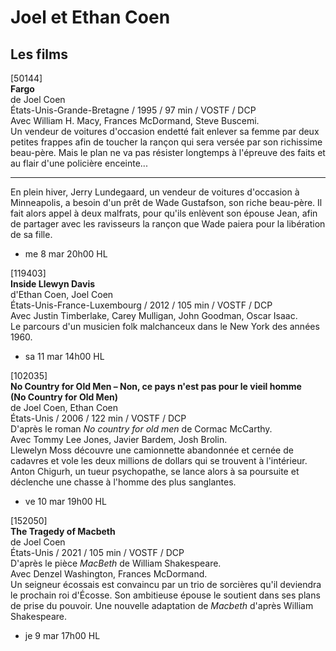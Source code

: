 # Joel et Ethan Coen

## Les films

[50144]  
**Fargo**  
de Joel Coen  
États-Unis-Grande-Bretagne / 1995 / 97 min / VOSTF / DCP  
Avec William H. Macy, Frances McDormand, Steve Buscemi.  
Un vendeur de voitures d'occasion endetté fait enlever sa femme par deux petites frappes afin de toucher la rançon qui sera versée par son richissime beau-père. Mais le plan ne va pas résister longtemps à l'épreuve des faits et au flair d'une policière enceinte...

---

En plein hiver, Jerry Lundegaard, un vendeur de voitures d'occasion à Minneapolis, a besoin d'un prêt de Wade Gustafson, son riche beau-père. Il fait alors appel à deux malfrats, pour qu'ils enlèvent son épouse Jean, afin de partager avec les ravisseurs la rançon que Wade paiera pour la libération de sa fille.

- me 8 mar 20h00 HL

[119403]  
**Inside Llewyn Davis**  
d'Ethan Coen, Joel Coen  
États-Unis-France-Luxembourg / 2012 / 105 min / VOSTF / DCP  
Avec Justin Timberlake, Carey Mulligan, John Goodman, Oscar Isaac.  
Le parcours d'un musicien folk malchanceux dans le New York des années 1960.

- sa 11 mar 14h00 HL

[102035]  
**No Country for Old Men – Non, ce pays n'est pas pour le vieil homme**  
**(No Country for Old Men)**  
de Joel Coen, Ethan Coen  
États-Unis / 2006 / 122 min / VOSTF / DCP  
D'après le roman _No country for old men_ de Cormac McCarthy.  
Avec Tommy Lee Jones, Javier Bardem, Josh Brolin.  
Llewelyn Moss découvre une camionnette abandonnée et cernée de cadavres et vole les deux millions de dollars qui se trouvent à l'intérieur. Anton Chigurh, un tueur psychopathe, se lance alors à sa poursuite et déclenche une chasse à l'homme des plus sanglantes.

- ve 10 mar 19h00 HL

[152050]  
**The Tragedy of Macbeth**  
de Joel Coen  
États-Unis / 2021 / 105 min / VOSTF / DCP  
D'après le pièce _MacBeth_ de William Shakespeare.  
Avec Denzel Washington, Frances McDormand.  
Un seigneur écossais est convaincu par un trio de sorcières qu'il deviendra le prochain roi d'Écosse. Son ambitieuse épouse le soutient dans ses plans de prise du pouvoir. Une nouvelle adaptation de _Macbeth_ d'après William Shakespeare.

- je 9 mar 17h00 HL

